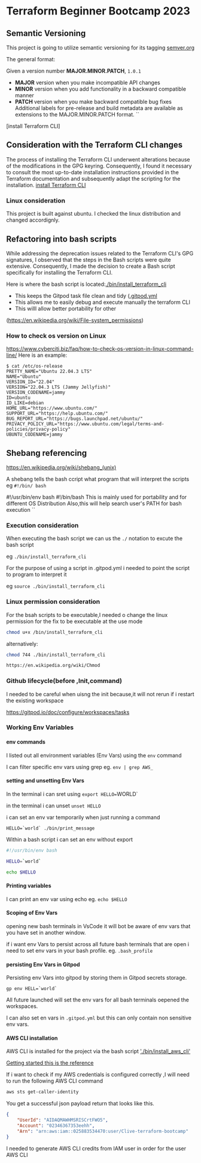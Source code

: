 # Terraform Beginner Bootcamp 2023

## Semantic Versioning

This project is going to utilize semantic versioning for its tagging
[semver.org](https://semver.org)

The general format:

Given a version number **MAJOR.MINOR.PATCH**, `1.0.1`

- **MAJOR** version when you make incompatible API changes
- **MINOR** version when you add functionality in a backward compatible manner
- **PATCH** version when you make backward compatible bug fixes
Additional labels for pre-release and build metadata are available as extensions to the MAJOR.MINOR.PATCH format.
``

[install Terraform CLI]
##  Consideration with the Terraform CLI changes
The process of installing the Terraform CLI underwent alterations because of the modifications in the GPG keyring. Consequently, I found it necessary to consult the most up-to-date installation instructions provided in the Terraform documentation and subsequently adapt the scripting for the installation.
[install Terraform CLI](https:developer.hashicorp.com/terraform/tutorials/aws-get-started/install-cli)

### Linux consideration

This project is built against ubuntu.
I checked the linux distribution and changed accordignly.

## Refactoring into bash scripts
While addressing the deprecation issues related to the Terraform CLI's GPG signatures, I observed that the steps in the Bash scripts were quite extensive. Consequently, I made the decision to create a Bash script specifically for installing the Terraform CLI.

Here is where the bash script is located:[./bin/install_terraform_cli](./bin/install_terrdorm_cli)
- This keeps the Gitpod task file clean and tidy ([.gitpod.yml](.gitpod.yml)
- This allows me to easily debug and execute manually the terraform CLI
- This willl allow better portability for other 

(https://en.wikipedia.org/wiki/File-system_permissions)

### How to check os version on Linux
https://www.cyberciti.biz/faq/how-to-check-os-version-in-linux-command-line/
Here is an example:
```
$ cat /etc/os-release
PRETTY_NAME="Ubuntu 22.04.3 LTS"
NAME="Ubuntu"
VERSION_ID="22.04"
VERSION="22.04.3 LTS (Jammy Jellyfish)"
VERSION_CODENAME=jammy
ID=ubuntu
ID_LIKE=debian
HOME_URL="https://www.ubuntu.com/"
SUPPORT_URL="https://help.ubuntu.com/"
BUG_REPORT_URL="https://bugs.launchpad.net/ubuntu/"
PRIVACY_POLICY_URL="https://www.ubuntu.com/legal/terms-and-policies/privacy-policy"
UBUNTU_CODENAME=jammy
```


 ## Shebang referencing

https://en.wikipedia.org/wiki/shebang_(unix)

A shebang tells the bash ccript what program that will interpret the scripts eg `#!/bin/ bash`


#!/usr/bin/env bash
#!/bin/bash
This is mainly used for portability and for different OS Distribution
Also,this will help search user's PATH for bash execution 
``


### Execution consideration

When executing the bash script we can us the  `./` notation to excute the bash script

eg `./bin/install_terraform_cli`

For the purpose of using a script in .gitpod.yml i needed to point the script to program to interpret it

eg `source ./bin/install_terraform_cli`

### Linux permission consideration

For the bsah scripts to be executable,I needed o change the linux permission for the fix to be executable at the use mode

```sh
chmod u+x /bin/install_terraform_cli
```

alternatively:

```sh
chmod 744 ./bin/install_terraform_cli

https://en.wikipedia.org/wiki/Chmod
```

###  Github lifecycle(before ,Init,command)

I needed to be careful when uisng the init because,it will not rerun if i restart the existing workspace

https://gitpod.io/doc/configure/workspaces/tasks

### Working Env Variables

#### env commands 

I listed out all environment variables (Env Vars) using the `env` command

I can filter specific env vars using grep eg. `env | grep AWS_`

#### setting and unsetting Env Vars

In the terminal i can sret using `export HELLO=`WORLD`

in the terminal i can unset `unset HELLO`

i can set an env var temporarily when just running a command

```
HELLO=`world` ./bin/print_message
```
Within a bash script i can set an env without export 

```sh
#!/usr/bin/env bash

HELLO=`world`

echo $HELLO
```

#### Printing variables

I can print an env var using echo eg. `echo $HELLO`

#### Scoping of Env Vars

opening new bash terminals in VsCode it will bot be aware of env vars that you have set in another window.

if i want env Vars to persist across all future bash terminals that are open i need to set env vars in your bash profile. eg. `.bash_profile`

####  persisting Env Vars in Gitpod

Persisting env Vars into gitpod by storing them in Gitpod secrets storage.

```
gp env HELL=`world`
```

All future launched will set the env vars for all bash terminals oepened the workspaces.

I can also set en vars in `.gitpod.yml` but this can only contain non sensitive env vars.

#### AWS CLI installation

AWS CLI is installed for the project via the bash script ['./bin/install_aws_cli'](./bin/install_aws_cli)

[Getting started this is the reference ](https://docs.aws.amazon.com/cli/latest/userguide/cli-configure-envvars.html)

If i want to check if my AWS credentials is configured correctly ,I will need to run the following AWS CLI command 
```sh
aws sts get-caller-identity
```
You get a successful json payload return that looks like this.

```json
{
    "UserId": "AIDAQMAWHMSRISCrtFWO5",
    "Account": "02346367353eehh",
    "Arn": "arn:aws:iam::025883534470:user/Clive-terraform-bootcamp"
}
```

I needed to generate AWS CLI credits from IAM user in order for the user AWS CLI